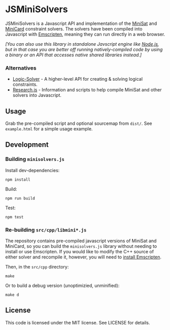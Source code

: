 JSMiniSolvers
=============

JSMiniSolvers is a Javascript API and implementation of the
[MiniSat](http://minisat.se/) and [MiniCard](http://git.io/minicard) constraint
solvers.  The solvers have been compiled into Javascript with
[Emscripten](http://emscripten.org/), meaning they can run directly in a web
browser.

_[You can also use this library in standalone Javscript engine like
[Node.js](https://nodejs.org/), but in that case you are better off running
natively-compiled code by using a binary or an API that accesses native shared
libraries instead.]_

### Alternatives

 * [Logic-Solver](https://www.npmjs.com/package/logic-solver) - A higher-level
   API for creating & solving logical constraints.
 * [Research.js](https://github.com/jgalenson/research.js) - Information and
   scripts to help compile MiniSat and other solvers into Javascript.


Usage
-----

Grab the pre-compiled script and optional sourcemap from ``dist/``.  See
``example.html`` for a simple usage example.

 
Development
-----------

### Building ``minisolvers.js``

Install dev-dependencies:

    npm install

Build:

    npm run build

Test:

    npm test

### Re-building ``src/cpp/libmini*.js``

The repository contains pre-compiled javascript versions of MiniSat and
MiniCard, so you can build the ``minisolvers.js`` library without needing to
install or use Emscripten.  If you would like to modify the C++ source of
either solver and recompile it, however, you will need to [install
Emscripten](https://kripken.github.io/emscripten-site/docs/getting_started/downloads.html).

Then, in the ``src/cpp`` directory:

    make

Or to build a debug version (unoptimizied, unminified):

    make d


License
-------

This code is licensed under the MIT license.  See LICENSE for details.
